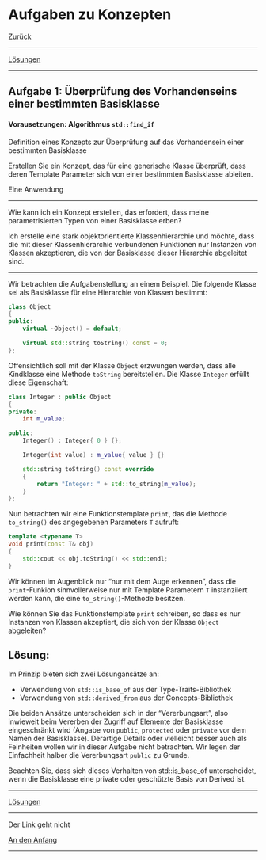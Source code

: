 # Aufgaben zu Konzepten

[Zurück](Exercises.md)

---

[Lösungen](Exercises_17_Concepts.cpp)

---

## Aufgabe 1: Überprüfung des Vorhandenseins einer bestimmten Basisklasse

#### Vorausetzungen: Algorithmus `std::find_if`

Definition eines Konzepts zur Überprüfung auf das Vorhandensein einer bestimmten Basisklasse



Erstellen Sie ein Konzept, das für eine generische Klasse überprüft,
dass deren Template Parameter sich von einer bestimmten Basisklasse ableiten.

Eine Anwendung 

----------


Wie kann ich ein Konzept erstellen, das erfordert, dass meine parametrisierten Typen von einer Basisklasse erben?

Ich erstelle eine stark objektorientierte Klassenhierarchie und möchte,
dass die mit dieser Klassenhierarchie verbundenen Funktionen nur Instanzen von Klassen akzeptieren, die von der Basisklasse dieser Hierarchie abgeleitet sind.

---

Wir betrachten die Aufgabenstellung an einem Beispiel.
Die folgende Klasse sei als Basisklasse für eine Hierarchie von Klassen bestimmt:

```cpp
class Object
{
public:
    virtual ~Object() = default;

    virtual std::string toString() const = 0;
};
```

Offensichtlich soll mit der Klasse `Object` erzwungen werden, dass alle Kindklasse eine Methode `toString` bereitstellen.
Die Klasse `Integer` erfüllt diese Eigenschaft:

```cpp
class Integer : public Object
{
private:
    int m_value;

public:
    Integer() : Integer{ 0 } {};

    Integer(int value) : m_value{ value } {}

    std::string toString() const override
    {
        return "Integer: " + std::to_string(m_value);
    }
};
```

Nun betrachten wir eine Funktionstemplate `print`,
das die Methode `to_string()` des angegebenen Parameters `T` aufruft:

```cpp
template <typename T>
void print(const T& obj)
{
    std::cout << obj.toString() << std::endl;
}
```

Wir können im Augenblick nur &ldquo;nur mit dem Auge erkennen&rdquo;,
dass die `print`-Funkion sinnvollerweise nur mit Template Parametern `T` instanziiert werden kann,
die eine `to_string()`-Methode besitzen.

Wie können Sie das Funktionstemplate `print` schreiben, 
so dass es nur Instanzen von Klassen akzeptiert, die sich von der Klasse `Object` abgeleiten?

## Lösung:

Im Prinzip bieten sich zwei Lösungansätze an:

  * Verwendung von `std::is_base_of` aus der Type-Traits-Bibliothek
  * Verwendung von `std::derived_from` aus der Concepts-Bibliothek 

Die beiden Ansätze unterscheiden sich in der &ldquo;Vererbungsart&rdquo;,
also inwieweit beim Vererben der Zugriff auf Elemente der Basisklasse eingeschränkt wird
(Angabe von `public`, `protected` oder `private` vor dem Namen der Basisklasse).
Derartige Details oder vielleicht besser auch als Feinheiten wollen wir in dieser Aufgabe nicht betrachten.
Wir legen der Einfachheit halber die Vererbungsart `public` zu Grunde.







Beachten Sie, dass sich dieses Verhalten von std::is_base_of unterscheidet, wenn die Basisklasse
eine private oder geschützte Basis von Derived ist.






---

[Lösungen](Exercises_17_Concepts.cpp)

---

Der Link geht nicht

[An den Anfang](#Aufgaben-zu-Konzepten)

---
